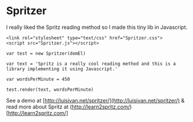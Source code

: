 # Spritzer

I really liked the Spritz reading method so I made this tiny lib in Javascript.

```
<link rel="stylesheet" type="text/css" href="Spritzer.css">
<script src="Spritzer.js"></script>
```

```
var test = new Spritzer(domEl)

var text = 'Spritz is a really cool reading method and this is a library implementing it using Javascript.'

var wordsPerMinute = 450

test.render(text, wordsPerMinute)
```

See a demo at [http://luisivan.net/spritzer/](http://luisivan.net/spritzer/) & read more about Spritz at (http://learn2spritz.com/)[http://learn2spritz.com/]
